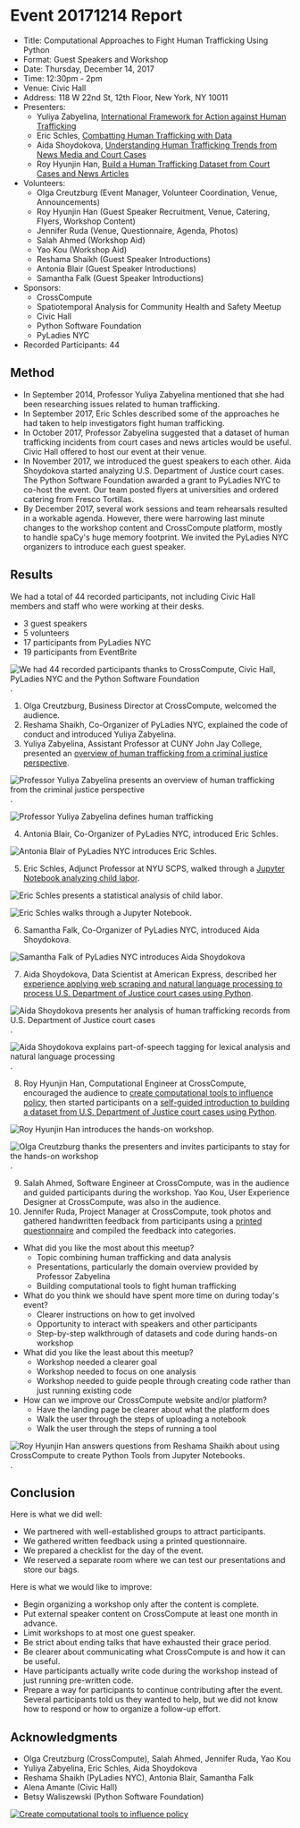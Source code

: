 # Event 20171214 Report
- Title: Computational Approaches to Fight Human Trafficking Using Python
- Format: Guest Speakers and Workshop
- Date: Thursday, December 14, 2017
- Time: 12:30pm - 2pm
- Venue: Civic Hall
- Address: 118 W 22nd St, 12th Floor, New York, NY 10011
- Presenters:
    - Yuliya Zabyelina, [International Framework for Action against Human Trafficking](https://github.com/crosscompute/crosscompute-workshops/blob/master/20171214%20Computational%20Approaches%20to%20Fight%20Human%20Trafficking/1245%20Yuliya%20Zabyelina/Yuliya%20Zabyelina%20-%20International%20Framework%20for%20Action%20against%20Trafficking%20in%20Human%20Beings%2020171214%20(Edited).pdf)
    - Eric Schles, [Combatting Human Trafficking with Data](https://crosscompute.com/n/j6NXUPd55tP3gCumE6S1fBtHB0B9StrS)
    - Aida Shoydokova, [Understanding Human Trafficking Trends from News Media and Court Cases](https://crosscompute.com/n/G1O5D8XrUWgVliOd2lbDdIrINe3j2nH2)
    - Roy Hyunjin Han, [Build a Human Trafficking Dataset from Court Cases and News Articles](https://crosscompute.com/n/BhkK4AlpPD4Hmn8O0mbDtrH0q4HzphfN)
- Volunteers:
    - Olga Creutzburg (Event Manager, Volunteer Coordination, Venue, Announcements)
    - Roy Hyunjin Han (Guest Speaker Recruitment, Venue, Catering, Flyers, Workshop Content)
    - Jennifer Ruda (Venue, Questionnaire, Agenda, Photos)
    - Salah Ahmed (Workshop Aid)
    - Yao Kou (Workshop Aid)
    - Reshama Shaikh (Guest Speaker Introductions)
    - Antonia Blair (Guest Speaker Introductions)
    - Samantha Falk (Guest Speaker Introductions)
- Sponsors:
    - CrossCompute
    - Spatiotemporal Analysis for Community Health and Safety Meetup
    - Civic Hall
    - Python Software Foundation
    - PyLadies NYC
- Recorded Participants: 44

## Method
- In September 2014, Professor Yuliya Zabyelina mentioned that she had been researching issues related to human trafficking.
- In September 2017, Eric Schles described some of the approaches he had taken to help investigators fight human trafficking.
- In October 2017, Professor Zabyelina suggested that a dataset of human trafficking incidents from court cases and news articles would be useful. Civic Hall offered to host our event at their venue.
- In November 2017, we introduced the guest speakers to each other. Aida Shoydokova started analyzing U.S. Department of Justice court cases. The Python Software Foundation awarded a grant to PyLadies NYC to co-host the event. Our team posted flyers at universities and ordered catering from Fresco Tortillas.
- By December 2017, several work sessions and team rehearsals resulted in a workable agenda. However, there were harrowing last minute changes to the workshop content and CrossCompute platform, mostly to handle spaCy's huge memory footprint. We invited the PyLadies NYC organizers to introduce each guest speaker.

## Results
We had a total of 44 recorded participants, not including Civic Hall members and staff who were working at their desks.
- 3 guest speakers
- 5 volunteers
- 17 participants from PyLadies NYC
- 19 participants from EventBrite

![We had 44 recorded participants thanks to CrossCompute, Civic Hall, PyLadies NYC and the Python Software Foundation](https://secure.meetupstatic.com/photos/event/6/1/8/5/600_475584965.jpeg).

1. Olga Creutzburg, Business Director at CrossCompute, welcomed the audience.
2. Reshama Shaikh, Co-Organizer of PyLadies NYC, explained the code of conduct and introduced Yuliya Zabyelina.
3. Yuliya Zabyelina, Assistant Professor at CUNY John Jay College, presented an [overview of human trafficking from a criminal justice perspective](https://github.com/crosscompute/crosscompute-workshops/blob/master/20171214%20Computational%20Approaches%20to%20Fight%20Human%20Trafficking/1245%20Yuliya%20Zabyelina/Yuliya%20Zabyelina%20-%20International%20Framework%20for%20Action%20against%20Trafficking%20in%20Human%20Beings%2020171214%20(Edited).pdf).

![Professor Yuliya Zabyelina presents an overview of human trafficking from the criminal justice perspective](https://secure.meetupstatic.com/photos/event/6/1/9/3/600_475584979.jpeg).

![Professor Yuliya Zabyelina defines human trafficking](https://secure.meetupstatic.com/photos/event/6/1/8/c/600_475584972.jpeg)

4. Antonia Blair, Co-Organizer of PyLadies NYC, introduced Eric Schles.

![Antonia Blair of PyLadies NYC introduces Eric Schles](https://secure.meetupstatic.com/photos/event/6/1/8/a/600_475584970.jpeg).

5. Eric Schles, Adjunct Professor at NYU SCPS, walked through a [Jupyter Notebook analyzing child labor](https://crosscompute.com/n/j6NXUPd55tP3gCumE6S1fBtHB0B9StrS).

![Eric Schles presents a statistical analysis of child labor](https://secure.meetupstatic.com/photos/event/6/1/9/2/600_475584978.jpeg).

![Eric Schles walks through a Jupyter Notebook](https://secure.meetupstatic.com/photos/event/6/1/8/3/600_475584963.jpeg).

6. Samantha Falk, Co-Organizer of PyLadies NYC, introduced Aida Shoydokova.

![Samantha Falk of PyLadies NYC introduces Aida Shoydokova](https://secure.meetupstatic.com/photos/event/6/1/9/5/600_475584981.jpeg)

7. Aida Shoydokova, Data Scientist at American Express, described her [experience applying web scraping and natural language processing to process U.S. Department of Justice court cases using Python](https://crosscompute.com/n/G1O5D8XrUWgVliOd2lbDdIrINe3j2nH2).

![Aida Shoydokova presents her analysis of human trafficking records from U.S. Department of Justice court cases](https://secure.meetupstatic.com/photos/event/6/1/8/8/600_475584968.jpeg).

![Aida Shoydokova explains part-of-speech tagging for lexical analysis and natural language processing](https://secure.meetupstatic.com/photos/event/6/1/8/6/600_475584966.jpeg).

8. Roy Hyunjin Han, Computational Engineer at CrossCompute, encouraged the audience to [create computational tools to influence policy](https://github.com/crosscompute/crosscompute-workshops/blob/master/20171214%20Computational%20Approaches%20to%20Fight%20Human%20Trafficking/1345%20Roy%20Hyunjin%20Han/Roy%20Hyunjin%20Han%20-%20You%20Can%20Create%20Tools%20to%20Influence%20Policy%2020171214%20(Edited).pdf), then started participants on a [self-guided introduction to building a dataset from U.S. Department of Justice court cases using Python](https://crosscompute.com/n/BhkK4AlpPD4Hmn8O0mbDtrH0q4HzphfN).

![Roy Hyunjin Han introduces the hands-on workshop](https://secure.meetupstatic.com/photos/event/6/1/9/7/600_475584983.jpeg).

![Olga Creutzburg thanks the presenters and invites participants to stay for the hands-on workshop](https://secure.meetupstatic.com/photos/event/6/1/8/1/600_475584961.jpeg).

9. Salah Ahmed, Software Engineer at CrossCompute, was in the audience and guided participants during the workshop. Yao Kou, User Experience Designer at CrossCompute, was also in the audience.
10. Jennifer Ruda, Project Manager at CrossCompute, took photos and gathered handwritten feedback from participants using a [printed questionnaire](https://github.com/crosscompute/crosscompute-workshops/blob/master/20171214%20Computational%20Approaches%20to%20Fight%20Human%20Trafficking/Agenda%2020171214.pdf) and compiled the feedback into categories.

- What did you like the most about this meetup?
    - Topic combining human trafficking and data analysis
    - Presentations, particularly the domain overview provided by Professor Zabyelina
    - Building computational tools to fight human trafficking
- What do you think we should have spent more time on during today's event?
    - Clearer instructions on how to get involved
    - Opportunity to interact with speakers and other participants
    - Step-by-step walkthrough of datasets and code during hands-on workshop
- What did you like the least about this meetup?
    - Workshop needed a clearer goal
    - Workshop needed to focus on one analysis
    - Workshop needed to guide people through creating code rather than just running existing code
- How can we improve our CrossCompute website and/or platform?
    - Have the landing page be clearer about what the platform does
    - Walk the user through the steps of uploading a notebook
    - Walk the user through the steps of running a tool

![Roy Hyunjin Han answers questions from Reshama Shaikh about using CrossCompute to create Python Tools from Jupyter Notebooks.](https://secure.meetupstatic.com/photos/event/6/1/8/f/600_475584975.jpeg).

## Conclusion
Here is what we did well:
- We partnered with well-established groups to attract participants.
- We gathered written feedback using a printed questionnaire.
- We prepared a checklist for the day of the event.
- We reserved a separate room where we can test our presentations and store our bags.

Here is what we would like to improve:
- Begin organizing a workshop only after the content is complete.
- Put external speaker content on CrossCompute at least one month in advance.
- Limit workshops to at most one guest speaker.
- Be strict about ending talks that have exhausted their grace period.
- Be clearer about communicating what CrossCompute is and how it can be useful.
- Have participants actually write code during the workshop instead of just running pre-written code.
- Prepare a way for participants to continue contributing after the event. Several participants told us they wanted to help, but we did not know how to respond or how to organize a follow-up effort.

## Acknowledgments
- Olga Creutzburg (CrossCompute), Salah Ahmed, Jennifer Ruda, Yao Kou
- Yuliya Zabyelina, Eric Schles, Aida Shoydokova
- Reshama Shaikh (PyLadies NYC), Antonia Blair, Samantha Falk
- Alena Amante (Civic Hall)
- Betsy Waliszewski (Python Software Foundation)

[![Create computational tools to influence policy](https://img.youtube.com/vi/x4TXnjCtD4I/0.jpg)](https://youtu.be/x4TXnjCtD4I)
